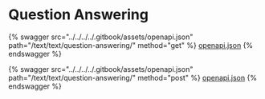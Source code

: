 # Question Answering

{% swagger src="../../../../.gitbook/assets/openapi.json" path="/text/text/question-answering/" method="get" %}
[openapi.json](../../../../.gitbook/assets/openapi.json)
{% endswagger %}

{% swagger src="../../../../.gitbook/assets/openapi.json" path="/text/text/question-answering/" method="post" %}
[openapi.json](../../../../.gitbook/assets/openapi.json)
{% endswagger %}
